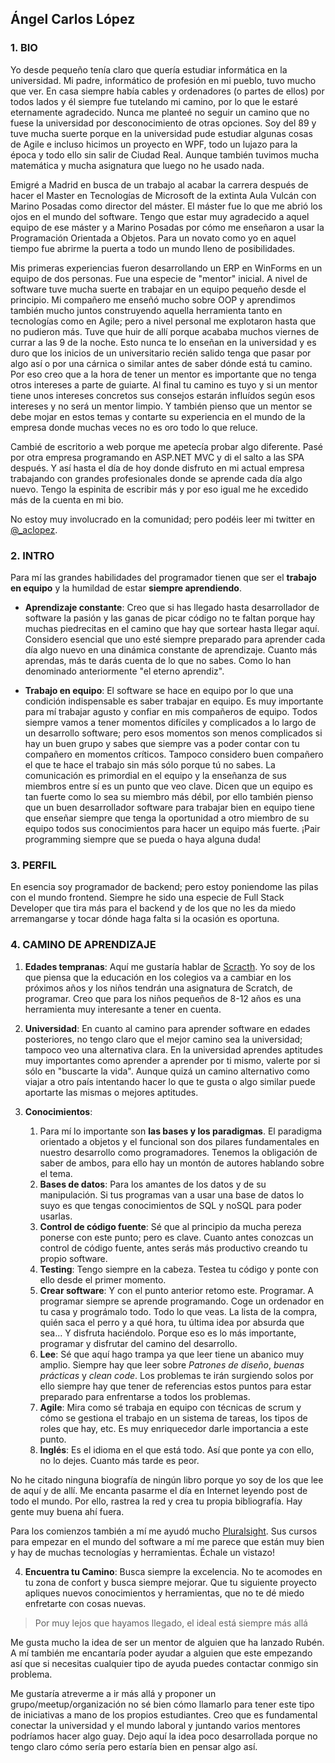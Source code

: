## Ángel Carlos López

### 1. BIO

Yo desde pequeño tenía claro que quería estudiar informática en la universidad. Mi padre, informático de profesión en mi pueblo, tuvo mucho que ver. En casa siempre había cables y ordenadores (o partes de ellos) por todos lados y él siempre fue tutelando mi camino, por lo que le estaré eternamente agradecido. Nunca me planteé no seguir un camino que no fuese la universidad por desconocimiento de otras opciones. Soy del 89 y tuve mucha suerte porque en la universidad pude estudiar algunas cosas de Agile e incluso hicimos un proyecto en WPF, todo un lujazo para la época y todo ello sin salir de Ciudad Real. Aunque también tuvimos mucha matemática y mucha asignatura que luego no he usado nada.

Emigré a Madrid en busca de un trabajo al acabar la carrera después de hacer el Master en Tecnologías de Microsoft de la extinta Aula Vulcán con Marino Posadas como director del máster. El máster fue lo que me abrió los ojos en el mundo del software. Tengo que estar muy agradecido a aquel equipo de ese máster y a Marino Posadas por cómo me enseñaron a usar la Programación Orientada a Objetos. Para un novato como yo en aquel tiempo fue abrirme la puerta a todo un mundo lleno de posibilidades.

Mis primeras experiencias fueron desarrollando un ERP en WinForms en un equipo de dos personas. Fue una especie de "mentor" inicial. A nivel de software tuve mucha suerte en trabajar en un equipo pequeño desde el principio. Mi compañero me enseñó mucho sobre OOP y aprendimos también mucho juntos construyendo aquella herramienta tanto en tecnologías como en Agile; pero a nivel personal me explotaron hasta que no pudieron más. Tuve que huir de allí porque acababa muchos viernes de currar a las 9 de la noche. Esto nunca te lo enseñan en la universidad y es duro que los inicios de un universitario recién salido tenga que pasar por algo así o por una cárnica o similar antes de saber dónde está tu camino. Por eso creo que a la hora de tener un mentor es importante que no tenga otros intereses a parte de guiarte. Al final tu camino es tuyo y si un mentor tiene unos intereses concretos sus consejos estarán influídos según esos intereses y no será un mentor limpio. Y también pienso que un mentor se debe mojar en estos temas y contarte su experiencia en el mundo de la empresa donde muchas veces no es oro todo lo que reluce. 

Cambié de escritorio a web porque me apetecía probar algo diferente. Pasé por otra empresa programando en ASP.NET MVC y di el salto a las SPA después. Y así hasta el día de hoy donde disfruto en mi actual empresa trabajando con grandes profesionales donde se aprende cada día algo nuevo. Tengo la espinita de escribir más y por eso igual me he excedido más de la cuenta en mi bio.

No estoy muy involucrado en la comunidad; pero podéis leer mi twitter en [@_aclopez](https://twitter.com/_aclopez). 

### 2. INTRO

Para mí las grandes habilidades del programador tienen que ser el **trabajo en equipo** y la humildad de estar **siempre aprendiendo**. 

* **Aprendizaje constante**: Creo que si has llegado hasta desarrollador de software la pasión y las ganas de picar código no te faltan porque hay muchas piedrecitas en el camino que hay que sortear hasta llegar aquí. Considero esencial que uno esté siempre preparado para aprender cada día algo nuevo en una dinámica constante de aprendizaje. Cuanto más aprendas, más te darás cuenta de lo que no sabes. Como lo han denominado anteriormente "el eterno aprendiz".

* **Trabajo en equipo**: El software se hace en equipo por lo que una condición indispensable es saber trabajar en equipo. Es muy importante para mí trabajar agusto y confiar en mis compañeros de equipo. Todos siempre vamos a tener momentos difíciles y complicados a lo largo de un desarrollo software; pero esos momentos son menos complicados si hay un buen grupo y sabes que siempre vas a poder contar con tu compañero en momentos críticos. Tampoco considero buen compañero el que te hace el trabajo sin más sólo porque tú no sabes. La comunicación es primordial en el equipo y la enseñanza de sus miembros entre sí es un punto que veo clave. Dicen que un equipo es tan fuerte como lo sea su miembro más débil, por ello también pienso que un buen desarrollador software para trabajar bien en equipo tiene que enseñar siempre que tenga la oportunidad a otro miembro de su equipo todos sus conocimientos para hacer un equipo más fuerte. ¡Pair programming siempre que se pueda o haya alguna duda!

### 3. PERFIL

En esencia soy programador de backend; pero estoy poniendome las pilas con el mundo frontend. Siempre he sido una especie de Full Stack Developer que tira más para el backend y de los que no les da miedo arremangarse y tocar dónde haga falta si la ocasión es oportuna.

### 4. CAMINO DE APRENDIZAJE

1. **Edades tempranas**: Aquí me gustaría hablar de [Scracth](https://scratch.mit.edu/). Yo soy de los que piensa que la educación en los colegios va a cambiar en los próximos años y los niños tendrán una asignatura de Scratch, de programar. Creo que para los niños pequeños de 8-12 años es una herramienta muy interesante a tener en cuenta.

2. **Universidad**: En cuanto al camino para aprender software en edades posteriores, no tengo claro que el mejor camino sea la universidad; tampoco veo una alternativa clara. En la universidad aprendes aptitudes muy importantes como aprender a aprender por ti mismo, valerte por si sólo en "buscarte la vida". Aunque quizá un camino alternativo como viajar a otro país intentando hacer lo que te gusta o algo similar puede aportarte las mismas o mejores aptitudes.

3. **Conocimientos**: 
   1. Para mí lo importante son **las bases y los paradigmas**. El paradigma orientado a objetos y el funcional son dos pilares fundamentales en nuestro desarrollo como programadores. Tenemos la obligación de saber de ambos, para ello hay un montón de autores hablando sobre el tema.
   2. **Bases de datos**: Para los amantes de los datos y de su manipulación. Si tus programas van a usar una base de datos lo suyo es que tengas conocimientos de SQL y noSQL para poder usarlas.
   2. **Control de código fuente**: Sé que al principio da mucha pereza ponerse con este punto; pero es clave. Cuanto antes conozcas un control de código fuente, antes serás más productivo creando tu propio software.
   4. **Testing**: Tengo siempre en la cabeza. Testea tu código y ponte con ello desde el primer momento.
   3. **Crear software**: Y con el punto anterior retomo este. Programar. A programar siempre se aprende programando. Coge un ordenador en tu casa y prográmalo todo. Todo lo que veas. La lista de la compra, quién saca el perro y a qué hora, tu última idea por absurda que sea... Y disfruta haciéndolo. Porque eso es lo más importante, programar y disfrutar del camino del desarrollo.
   4. **Lee**: Sé que aquí hago trampa ya que leer tiene un abanico muy amplio. Siempre hay que leer sobre *Patrones de diseño*, *buenas prácticas* y *clean code*. Los problemas te irán surgiendo solos por ello siempre hay que tener de referencias estos puntos para estar preparado para enfrentarse a todos los problemas.
   6. **Agile**: Mira como sé trabaja en equipo con técnicas de scrum y cómo se gestiona el trabajo en un sistema de tareas, los tipos de roles que hay, etc. Es muy enriquecedor darle importancia a este punto.
   7. **Inglés**: Es el idioma en el que está todo. Así que ponte ya con ello, no lo dejes. Cuanto más tarde es peor.

No he citado ninguna biografía de ningún libro porque yo soy de los que lee de aquí y de allí. Me encanta pasarme el día en Internet leyendo post de todo el mundo. Por ello, rastrea la red y crea tu propia bibliografía. Hay gente muy buena ahí fuera.

Para los comienzos también a mí me ayudó mucho [Pluralsight](https://www.pluralsight.com). Sus cursos para empezar en el mundo del software a mí me parece que están muy bien y hay de muchas tecnologías y herramientas. Échale un vistazo!

4. **Encuentra tu Camino**: Busca siempre la excelencia. No te acomodes en tu zona de confort y busca siempre mejorar. Que tu siguiente proyecto apliques nuevos conocimientos y herramientas, que no te dé miedo enfretarte con cosas nuevas.
 
> Por muy lejos que hayamos llegado, el ideal está siempre más allá

Me gusta mucho la idea de ser un mentor de alguien que ha lanzado Rubén. A mí también me encantaría poder ayudar a alguien que este empezando así que si necesitas cualquier tipo de ayuda puedes contactar conmigo sin problema.

Me gustaría atreverme a ir más allá y proponer un grupo/meetup/organización no sé bien cómo llamarlo para tener este tipo de iniciativas a mano de los propios estudiantes. Creo que es fundamental conectar la universidad y el mundo laboral y juntando varios mentores podríamos hacer algo guay. Dejo aquí la idea poco desarrollada porque no tengo claro cómo sería pero estaría bien en pensar algo así. 
